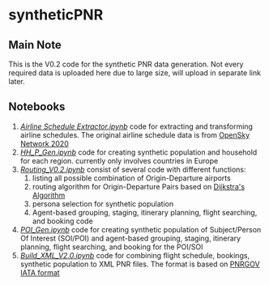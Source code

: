 # syntheticPNR

## Main Note
This is the V0.2 code for the synthetic PNR data generation. 
Not every required data is uploaded here due to large size, will upload in separate link later.

## Notebooks
1. [*Airline Schedule Extractor.ipynb*](https://github.com/fafadlian/syntheticPNR/blob/main/Airline%20Schedule%20Extractor.ipynb) code for extracting and transforming airline schedules. The original airline schedule data is from [OpenSky Network 2020](https://doi.org/10.5281/zenodo.3931948)
2. [*HH_P_Gen.ipynb*](https://github.com/fafadlian/syntheticPNR/blob/main/HH_P_Gen.ipynb) code for creating synthetic population and household for each region. currently only involves countries in Europe
3. [*Routing_V0.2.ipynb*](https://github.com/fafadlian/syntheticPNR/blob/main/Routing_V0.2.ipynb) consist of several code with different functions:
   1. listing all possible combination of Origin-Departure airports
   2. routing algorithm for Origin-Departure Pairs based on [Dijkstra's Algorithm](https://doi.org/10.1007/BF01386390)
   3. persona selection for synthetic population
   4. Agent-based grouping, staging, itinerary planning, flight searching, and booking code
5. [*POI_Gen.ipynb*](https://github.com/fafadlian/syntheticPNR/blob/main/POI_Gen.ipynb) code for creating synthetic population of Subject/Person Of Interest (SOI/POI) and agent-based grouping, staging, itinerary planning, flight searching, and booking for the POI/SOI
6. [*Build_XML_V2.0.ipynb*](https://github.com/fafadlian/syntheticPNR/blob/main/Build_XML_V2.0.ipynb) code for combining flight schedule, bookings, synthetic population to XML PNR files. The format is based on [PNRGOV IATA format](https://www.iata.org/contentassets/18a5fdb2dc144d619a8c10dc1472ae80/pnrgov20xml20implementation20guide2016_1.pdf)

